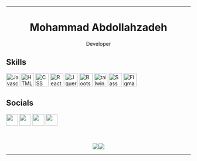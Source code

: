 <hr>
<h1 align="center">
Mohammad Abdollahzadeh</h1>
<p align="center">
Developer
</p>




 <h2>Skills</h2>
 
<p align="left">
<img src="https://raw.githubusercontent.com/danielcranney/readme-generator/main/public/icons/skills/javascript-colored.svg" width="36" height="36" alt="Javascript" 
title="Javascript"/>
<img src="https://raw.githubusercontent.com/danielcranney/readme-generator/main/public/icons/skills/html5-colored.svg" width="36" height="36" alt="HTML" 
title="HTML"/>
<img src="https://raw.githubusercontent.com/danielcranney/readme-generator/main/public/icons/skills/css3-colored.svg" width="36" height="36" alt="CSS" 
title="CSS"/>
<img src="https://raw.githubusercontent.com/danielcranney/readme-generator/main/public/icons/skills/react-colored.svg" width="36" height="36" alt="React" 
title="React"/>
<img src="https://raw.githubusercontent.com/danielcranney/readme-generator/main/public/icons/skills/Jquery.svg" width="36" height="36" alt="Jquery"
title="Jquery"/>
<img src="https://raw.githubusercontent.com/danielcranney/readme-generator/main/public/icons/skills/bootstrap-colored.svg" width="36" height="36" alt="Bootstrap"
title="Bootstrap"/>
<img src="https://raw.githubusercontent.com/danielcranney/readme-generator/main/public/icons/skills/tailwindcss.svg" width="36" height="36" alt="tailwind" title="Tailwind" />
<img src="https://raw.githubusercontent.com/danielcranney/readme-generator/main/public/icons/skills/sass-colored.svg" width="36" height="36" alt="Sass"
title="Sass"/>
<img src="https://raw.githubusercontent.com/danielcranney/readme-generator/main/public/icons/skills/figma-colored.svg" width="36" height="36" alt="Figma"
title="Figma"/>

</p>
    
    
             
             
 <h2> Socials </h2>
                  
<p align="left">
<a href="https://www.instagram.com/m.a.developer" target="_blank" rel="noreferrer"><img src="https://raw.githubusercontent.com/danielcranney/readme-generator/main/public/icons/socials/instagram.svg" width="32" height="32" /></a>
<a href="https://www.github.com/developer-2006" target="_blank" rel="noreferrer"><img src="https://raw.githubusercontent.com/danielcranney/readme-generator/main/public/icons/socials/github-dark.svg" width="32" height="32" /></a>
<a href="https://www.linkedin.com/in/developer2006" target="_blank" rel="noreferrer"><img src="https://raw.githubusercontent.com/danielcranney/readme-generator/main/public/icons/socials/linkedin.svg" width="32" height="32" /></a>
<a href="https://www.twitter.com/m_a_developer" target="_blank" rel="noreferrer"><img src="https://raw.githubusercontent.com/danielcranney/readme-generator/main/public/icons/socials/twitter.svg" width="32" height="32" /></a>  </p>
<br>



<p align="center">
<a href="https://www.twitter.com/m_a_developer" target="_blank" rel="noreferrer" ><img
                  src="https://img.shields.io/twitter/follow/m_a_developer?logo=twitter&style=for-the-badge&color=0891b2&labelColor=1c1917"
                /></a><a href="https://www.github.com/developer-2006" target="_blank" rel="noreferrer"><img
                  src="https://img.shields.io/github/followers/developer-2006?logo=github&style=for-the-badge&color=0891b2&labelColor=1c1917" /></a></p>
                  <hr>
